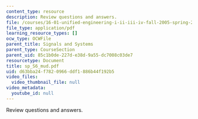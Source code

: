 ```yaml
---
content_type: resource
description: Review questions and answers.
file: /courses/16-01-unified-engineering-i-ii-iii-iv-fall-2005-spring-2006/d63bba24f7820966ddf1886b44f192b5_sp_S6_mud.pdf
file_type: application/pdf
learning_resource_types: []
ocw_type: OCWFile
parent_title: Signals and Systems
parent_type: CourseSection
parent_uid: 85c1b0de-227d-e38d-9a55-dc7008c03de7
resourcetype: Document
title: sp_S6_mud.pdf
uid: d63bba24-f782-0966-ddf1-886b44f192b5
video_files:
  video_thumbnail_file: null
video_metadata:
  youtube_id: null
---
```

Review questions and answers.